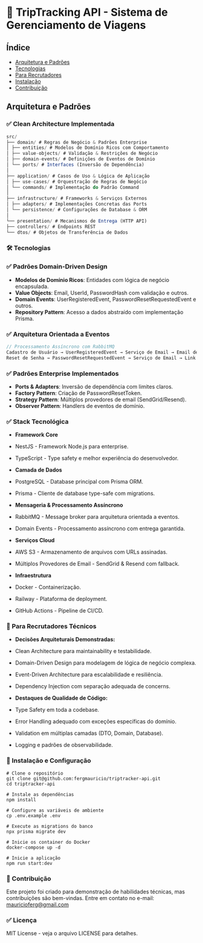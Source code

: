 # 🚀 TripTracking API - Sistema de Gerenciamento de Viagens

## Índice

- [Arquitetura e Padrões](#arquitetura-e-padrões)
- [Tecnologias](#tecnologias)
- [Para Recrutadores](#para-recrutadores)
- [Instalação](#instalação)
- [Contribuição](#contribuição)

<a id="arquitetura-e-padrões"></a>

## Arquitetura e Padrões

### ✅ Clean Architecture Implementada

```typescript
src/
├── domain/ # Regras de Negócio & Padrões Enterprise
│ ├── entities/ # Modelos de Domínio Ricos com Comportamento
│ ├── value-objects/ # Validação & Restrições de Negócio
│ ├── domain-events/ # Definições de Eventos de Domínio
│ └── ports/ # Interfaces (Inversão de Dependência)
│
├── application/ # Casos de Uso & Lógica de Aplicação
│ ├── use-cases/ # Orquestração de Regras de Negócio
│ └── commands/ # Implementação do Padrão Command
│
├── infrastructure/ # Frameworks & Serviços Externos
│ ├── adapters/ # Implementações Concretas das Ports
│ └── persistence/ # Configurações de Database & ORM
│
└── presentation/ # Mecanismos de Entrega (HTTP API)
├── controllers/ # Endpoints REST
└── dtos/ # Objetos de Transferência de Dados
```

<a id="tecnologias"></a>

### 🛠️ Tecnologias

### ✅ Padrões Domain-Driven Design

- **Modelos de Domínio Ricos**: Entidades com lógica de negócio encapsulada.
- **Value Objects**: Email, UserId, PasswordHash com validação e outros.
- **Domain Events**: UserRegisteredEvent, PasswordResetRequestedEvent e outros.
- **Repository Pattern**: Acesso a dados abstraído com implementação Prisma.

### ✅ Arquitetura Orientada a Eventos

```typescript
// Processamento Assíncrono com RabbitMQ
Cadastro de Usuário → UserRegisteredEvent → Serviço de Email → Email de Boas-Vindas.
Reset de Senha → PasswordResetRequestedEvent → Serviço de Email → Link de Reset.
```

### ✅ Padrões Enterprise Implementados

- **Ports & Adapters**: Inversão de dependência com limites claros.
- **Factory Pattern**: Criação de PasswordResetToken.
- **Strategy Pattern**: Múltiplos provedores de email (SendGrid/Resend).
- **Observer Pattern**: Handlers de eventos de domínio.

### ✅ Stack Tecnológica

- **Framework Core**
- NestJS - Framework Node.js para enterprise.
- TypeScript - Type safety e melhor experiência do desenvolvedor.

- **Camada de Dados**
- PostgreSQL - Database principal com Prisma ORM.
- Prisma - Cliente de database type-safe com migrations.

- **Mensageria & Processamento Assíncrono**
- RabbitMQ - Message broker para arquitetura orientada a eventos.
- Domain Events - Processamento assíncrono com entrega garantida.

- **Serviços Cloud**
- AWS S3 - Armazenamento de arquivos com URLs assinadas.
- Múltiplos Provedores de Email - SendGrid & Resend com fallback.

- **Infraestrutura**
- Docker - Containerização.
- Railway - Plataforma de deployment.
- GitHub Actions - Pipeline de CI/CD.

<a id="para-recrutadores"></a>

### 🎯 Para Recrutadores Técnicos

- **Decisões Arquiteturais Demonstradas:**
- Clean Architecture para maintainability e testabilidade.
- Domain-Driven Design para modelagem de lógica de negócio complexa.
- Event-Driven Architecture para escalabilidade e resiliência.
- Dependency Injection com separação adequada de concerns.

- **Destaques de Qualidade de Código:**
- Type Safety em toda a codebase.
- Error Handling adequado com exceções específicas do domínio.
- Validation em múltiplas camadas (DTO, Domain, Database).
- Logging e padrões de observabilidade.

<a id="instalação"></a>

### 🚀 Instalação e Configuração

```
# Clone o repositório
git clone git@github.com:fergmauricio/triptracker-api.git
cd triptracker-api

# Instale as dependências
npm install

# Configure as variáveis de ambiente
cp .env.example .env

# Execute as migrations do banco
npx prisma migrate dev

# Inicie os container do Docker
docker-compose up -d

# Inicie a aplicação
npm run start:dev
```

<a id="contribuição"></a>

### 🤝 Contribuição

Este projeto foi criado para demonstração de habilidades técnicas, mas contribuições são bem-vindas.
Entre em contato no e-mail: mauricioferg@gmail.com

### ✅ Licença

MIT License - veja o arquivo LICENSE para detalhes.
